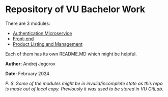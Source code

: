 # Repository of VU Bachelor Work

There are 3 modules:
- [Authentication Microservice](./Authentication)
- [Front-end](./front-end-v2)
- [Product Listing and Management](./Product%20Listing%20and%20Management)

Each of them has its own README.MD which might be helpful.

**Author:** Andrej Jegorov

**Date:** February 2024

_P. S. Some of the modules might be in invalid/incomplete state
as this repo is made out of local copy. Previously it
was used to be stored in VU GitLab._